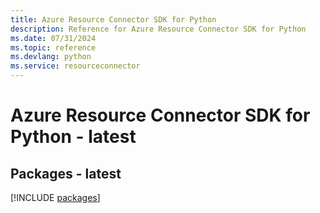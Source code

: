 ```yaml
---
title: Azure Resource Connector SDK for Python
description: Reference for Azure Resource Connector SDK for Python
ms.date: 07/31/2024
ms.topic: reference
ms.devlang: python
ms.service: resourceconnector
---
```

# Azure Resource Connector SDK for Python - latest
## Packages - latest
[!INCLUDE [packages](resource-connector-index.md)]